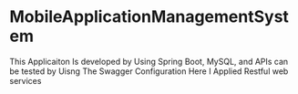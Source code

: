 # MobileApplicationManagementSystem

This Applicaiton Is developed by Using Spring Boot, MySQL, and APIs can be tested by Uisng The Swagger Configuration
Here I Applied Restful web services
